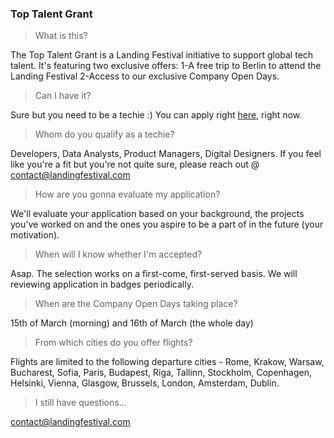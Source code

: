 
### Top Talent Grant

> What is this?

The Top Talent Grant is a Landing Festival initiative to support global tech talent. It's featuring two exclusive offers:
1-A free trip to Berlin to attend the Landing Festival
2-Access to our exclusive Company Open Days.

> Can I have it?

Sure but you need to be a techie :) You can apply right [here](https://landingfestival.com/top_talent), right now.

> Whom do you qualify as a techie?

Developers, Data Analysts, Product Managers, Digital Designers. If you feel like you're a fit but you're not quite sure, please reach out @ contact@landingfestival.com

> How are you gonna evaluate my application?

We'll evaluate your application based on your background, the projects you've worked on and the ones you aspire to be a part of in the future (your motivation). 

> When will I know whether I'm accepted?

Asap. The selection works on a first-come, first-served basis. We will reviewing application in badges periodically. 

> When are the Company Open Days taking place?

15th of March (morning) and 16th of March (the whole day)

> From which cities do you offer flights?

Flights are limited to the following departure cities - Rome, Krakow, Warsaw, Bucharest, Sofia, Paris, Budapest, Riga, Tallinn,  Stockholm, Copenhagen, Helsinki, Vienna, Glasgow, Brussels, London, Amsterdam, Dublin.

> I still have questions...

contact@landingfestival.com
